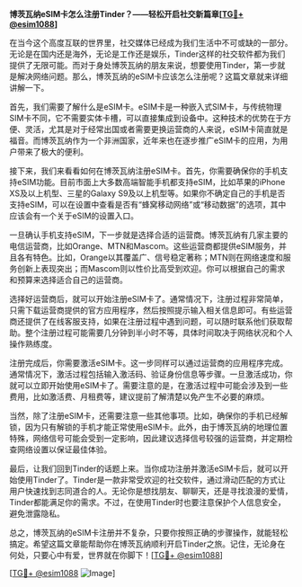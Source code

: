 **博茨瓦纳eSIM卡怎么注册Tinder？——轻松开启社交新篇章[[TG💪+ @esim1088](https://t.me/s/esim1088)]**

在当今这个高度互联的世界里，社交媒体已经成为我们生活中不可或缺的一部分。无论是在国内还是海外，无论是工作还是娱乐，Tinder这样的社交软件都为我们提供了无限可能。而对于身处博茨瓦纳的朋友来说，想要使用Tinder，第一步就是解决网络问题。那么，博茨瓦纳的eSIM卡应该怎么注册呢？这篇文章就来详细讲解一下。

首先，我们需要了解什么是eSIM卡。eSIM卡是一种嵌入式SIM卡，与传统物理SIM卡不同，它不需要实体卡槽，可以直接集成到设备中。这种技术的优势在于方便、灵活，尤其是对于经常出国或者需要更换运营商的人来说，eSIM卡简直就是福音。而博茨瓦纳作为一个非洲国家，近年来也在逐步推广eSIM卡的应用，为用户带来了极大的便利。

接下来，我们来看看如何在博茨瓦纳注册eSIM卡。首先，你需要确保你的手机支持eSIM功能。目前市面上大多数高端智能手机都支持eSIM，比如苹果的iPhone XS及以上机型、三星的Galaxy S9及以上机型等。如果你不确定自己的手机是否支持eSIM，可以在设置中查看是否有“蜂窝移动网络”或“移动数据”的选项，其中应该会有一个关于eSIM的设置入口。

一旦确认手机支持eSIM，下一步就是选择合适的运营商。博茨瓦纳有几家主要的电信运营商，比如Orange、MTN和Mascom。这些运营商都提供eSIM服务，并且各有特色。比如，Orange以其覆盖广、信号稳定著称；MTN则在网络速度和服务创新上表现突出；而Mascom则以性价比高受到欢迎。你可以根据自己的需求和预算来选择适合自己的运营商。

选择好运营商后，就可以开始注册eSIM卡了。通常情况下，注册过程非常简单，只需下载运营商提供的官方应用程序，然后按照提示输入相关信息即可。有些运营商还提供了在线客服支持，如果在注册过程中遇到问题，可以随时联系他们获取帮助。整个注册过程可能需要几分钟到半小时不等，具体时间取决于网络状况和个人操作熟练度。

注册完成后，你需要激活eSIM卡。这一步同样可以通过运营商的应用程序完成。通常情况下，激活过程包括输入激活码、验证身份信息等步骤。一旦激活成功，你就可以立即开始使用eSIM卡了。需要注意的是，在激活过程中可能会涉及到一些费用，比如激活费、月租费等，建议提前了解清楚以免产生不必要的麻烦。

当然，除了注册eSIM卡，还需要注意一些其他事项。比如，确保你的手机已经解锁，因为只有解锁的手机才能正常使用eSIM卡。此外，由于博茨瓦纳的地理位置特殊，网络信号可能会受到一定影响，因此建议选择信号较强的运营商，并定期检查网络设置以保证最佳体验。

最后，让我们回到Tinder的话题上来。当你成功注册并激活eSIM卡后，就可以开始使用Tinder了。Tinder是一款非常受欢迎的社交软件，通过滑动匹配的方式让用户快速找到志同道合的人。无论你是想找朋友、聊聊天，还是寻找浪漫的爱情，Tinder都能满足你的需求。不过，在使用Tinder时也要注意保护个人信息安全，避免泄露隐私。

总之，博茨瓦纳的eSIM卡注册并不复杂，只要你按照正确的步骤操作，就能轻松搞定。希望这篇文章能帮助你在博茨瓦纳顺利开启Tinder之旅。记住，无论身在何处，只要心中有爱，世界就在你脚下！[[TG💪+ @esim1088](https://t.me/s/esim1088)]

[[TG💪+ @esim1088](https://t.me/s/esim1088) ![Image](https://i.postimg.cc/4NQfJmqS/Snipaste-2025-05-13-00-14-12.png)]